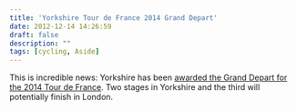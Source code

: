 ```yaml
---
title: 'Yorkshire Tour de France 2014 Grand Depart'
date: 2012-12-14 14:26:59
draft: false
description: ""
tags: [cycling, Aside]
---
```


This is incredible news: Yorkshire has been [awarded the Grand Depart for the 2014 Tour de France](http://www.bbc.co.uk/sport/0/cycling/20724621). Two stages in Yorkshire and the third will potentially finish in London.